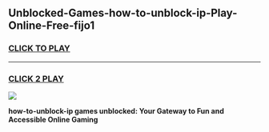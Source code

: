 
## Unblocked-Games-how-to-unblock-ip-Play-Online-Free-fijo1
<h3>
<a href="https://premium76.site?title=how-to-unblock-ip&ref=26A">CLICK TO PLAY</a></h3>
<hr>

<h3>
<a href="https://premium76.site?title=how-to-unblock-ip&ref=26A">CLICK 2 PLAY</a>
  
</h3>

<a href="https://premium76.site?title=how-to-unblock-ip&ref=26A"><img src="https://clearcache.store/games.png"></a>


**how-to-unblock-ip games unblocked: Your Gateway to Fun and Accessible Online Gaming**
